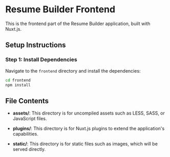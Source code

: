# Resume Builder Frontend
This is the frontend part of the Resume Builder application, built with Nuxt.js.

## Setup Instructions

### Step 1: Install Dependencies

Navigate to the `frontend` directory and install the dependencies:
```sh
cd frontend
npm install
```

## File Contents

- **assets/**:
This directory is for uncompiled assets such as LESS, SASS, or JavaScript files.

- **plugins/**:
This directory is for Nuxt.js plugins to extend the application's capabilities.

- **static/**:
This directory is for static files such as images, which will be served directly.
